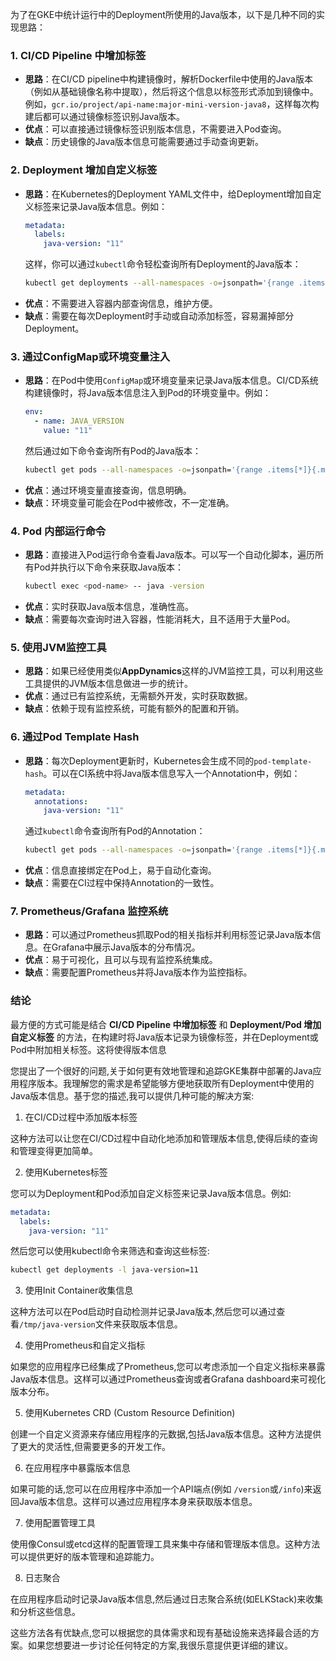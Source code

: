 为了在GKE中统计运行中的Deployment所使用的Java版本，以下是几种不同的实现思路：

### 1. **CI/CD Pipeline 中增加标签**
   - **思路**：在CI/CD pipeline中构建镜像时，解析Dockerfile中使用的Java版本（例如从基础镜像名称中提取），然后将这个信息以标签形式添加到镜像中。例如，`gcr.io/project/api-name:major-mini-version-java8`，这样每次构建后都可以通过镜像标签识别Java版本。
   - **优点**：可以直接通过镜像标签识别版本信息，不需要进入Pod查询。
   - **缺点**：历史镜像的Java版本信息可能需要通过手动查询更新。

### 2. **Deployment 增加自定义标签**
   - **思路**：在Kubernetes的Deployment YAML文件中，给Deployment增加自定义标签来记录Java版本信息。例如：
     ```yaml
     metadata:
       labels:
         java-version: "11"
     ```
     这样，你可以通过`kubectl`命令轻松查询所有Deployment的Java版本：
     ```bash
     kubectl get deployments --all-namespaces -o=jsonpath='{range .items[*]}{.metadata.name}{"\t"}{.metadata.labels.java-version}{"\n"}'
     ```
   - **优点**：不需要进入容器内部查询信息，维护方便。
   - **缺点**：需要在每次Deployment时手动或自动添加标签，容易漏掉部分Deployment。

### 3. **通过ConfigMap或环境变量注入**
   - **思路**：在Pod中使用`ConfigMap`或环境变量来记录Java版本信息。CI/CD系统构建镜像时，将Java版本信息注入到Pod的环境变量中。例如：
     ```yaml
     env:
       - name: JAVA_VERSION
         value: "11"
     ```
     然后通过如下命令查询所有Pod的Java版本：
     ```bash
     kubectl get pods --all-namespaces -o=jsonpath='{range .items[*]}{.metadata.name}{"\t"}{.spec.containers[*].env[?(@.name=="JAVA_VERSION")].value}{"\n"}'
     ```
   - **优点**：通过环境变量直接查询，信息明确。
   - **缺点**：环境变量可能会在Pod中被修改，不一定准确。

### 4. **Pod 内部运行命令**
   - **思路**：直接进入Pod运行命令查看Java版本。可以写一个自动化脚本，遍历所有Pod并执行以下命令来获取Java版本：
     ```bash
     kubectl exec <pod-name> -- java -version
     ```
   - **优点**：实时获取Java版本信息，准确性高。
   - **缺点**：需要每次查询时进入容器，性能消耗大，且不适用于大量Pod。

### 5. **使用JVM监控工具**
   - **思路**：如果已经使用类似**AppDynamics**这样的JVM监控工具，可以利用这些工具提供的JVM版本信息做进一步的统计。
   - **优点**：通过已有监控系统，无需额外开发，实时获取数据。
   - **缺点**：依赖于现有监控系统，可能有额外的配置和开销。

### 6. **通过Pod Template Hash**
   - **思路**：每次Deployment更新时，Kubernetes会生成不同的`pod-template-hash`。可以在CI系统中将Java版本信息写入一个Annotation中，例如：
     ```yaml
     metadata:
       annotations:
         java-version: "11"
     ```
     通过`kubectl`命令查询所有Pod的Annotation：
     ```bash
     kubectl get pods --all-namespaces -o=jsonpath='{range .items[*]}{.metadata.name}{"\t"}{.metadata.annotations.java-version}{"\n"}'
     ```
   - **优点**：信息直接绑定在Pod上，易于自动化查询。
   - **缺点**：需要在CI过程中保持Annotation的一致性。

### 7. **Prometheus/Grafana 监控系统**
   - **思路**：可以通过Prometheus抓取Pod的相关指标并利用标签记录Java版本信息。在Grafana中展示Java版本的分布情况。
   - **优点**：易于可视化，且可以与现有监控系统集成。
   - **缺点**：需要配置Prometheus并将Java版本作为监控指标。

### 结论
最方便的方式可能是结合 **CI/CD Pipeline 中增加标签** 和 **Deployment/Pod 增加自定义标签** 的方法，在构建时将Java版本记录为镜像标签，并在Deployment或Pod中附加相关标签。这将使得版本信息




您提出了一个很好的问题,关于如何更有效地管理和追踪GKE集群中部署的Java应用程序版本。我理解您的需求是希望能够方便地获取所有Deployment中使用的Java版本信息。基于您的描述,我可以提供几种可能的解决方案:

1. 在CI/CD过程中添加版本标签​​​​​​​​​​​​​​​​

这种方法可以让您在CI/CD过程中自动化地添加和管理版本信息,使得后续的查询和管理变得更加简单。

2. 使用Kubernetes标签

您可以为Deployment和Pod添加自定义标签来记录Java版本信息。例如:

```yaml
metadata:
  labels:
    java-version: "11"
```

然后您可以使用kubectl命令来筛选和查询这些标签:

```bash
kubectl get deployments -l java-version=11
```

3. 使用Init Container收集信息​​​​​​​​​​​​​​​​

这种方法可以在Pod启动时自动检测并记录Java版本,然后您可以通过查看`/tmp/java-version`文件来获取版本信息。

4. 使用Prometheus和自定义指标

如果您的应用程序已经集成了Prometheus,您可以考虑添加一个自定义指标来暴露Java版本信息。这样可以通过Prometheus查询或者Grafana dashboard来可视化版本分布。

5. 使用Kubernetes CRD (Custom Resource Definition)

创建一个自定义资源来存储应用程序的元数据,包括Java版本信息。这种方法提供了更大的灵活性,但需要更多的开发工作。

6. 在应用程序中暴露版本信息

如果可能的话,您可以在应用程序中添加一个API端点(例如 `/version`或`/info`)来返回Java版本信息。这样可以通过应用程序本身来获取版本信息。

7. 使用配置管理工具

使用像Consul或etcd这样的配置管理工具来集中存储和管理版本信息。这种方法可以提供更好的版本管理和追踪能力。

8. 日志聚合

在应用程序启动时记录Java版本信息,然后通过日志聚合系统(如ELKStack)来收集和分析这些信息。

这些方法各有优缺点,您可以根据您的具体需求和现有基础设施来选择最合适的方案。如果您想要进一步讨论任何特定的方案,我很乐意提供更详细的建议。​​​​​​​​​​​​​​​​
